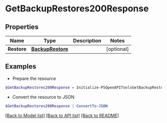 # GetBackupRestores200Response
## Properties

Name | Type | Description | Notes
------------ | ------------- | ------------- | -------------
**Restore** | [**BackupRestore**](BackupRestore.md) |  | [optional] 

## Examples

- Prepare the resource
```powershell
$GetBackupRestores200Response = Initialize-PSOpenAPIToolsGetBackupRestores200Response  -Restore null
```

- Convert the resource to JSON
```powershell
$GetBackupRestores200Response | ConvertTo-JSON
```

[[Back to Model list]](../README.md#documentation-for-models) [[Back to API list]](../README.md#documentation-for-api-endpoints) [[Back to README]](../README.md)

